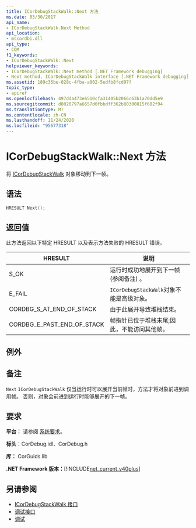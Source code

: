 ```yaml
---
title: ICorDebugStackWalk::Next 方法
ms.date: 03/30/2017
api_name:
- ICorDebugStackWalk.Next Method
api_location:
- mscordbi.dll
api_type:
- COM
f1_keywords:
- ICorDebugStackWalk::Next
helpviewer_keywords:
- ICorDebugStackWalk::Next method [.NET Framework debugging]
- Next method, ICorDebugStackWalk interface [.NET Framework debugging]
ms.assetid: 189c36be-028c-4fba-a002-5edfb8fcd07f
topic_type:
- apiref
ms.openlocfilehash: 497dda473e6510cfa31405b2066c63b1a70dd5e9
ms.sourcegitcommit: d8020797a6657d0fbbdff362b80300815f682f94
ms.translationtype: MT
ms.contentlocale: zh-CN
ms.lasthandoff: 11/24/2020
ms.locfileid: "95677318"
---
```

# <a name="icordebugstackwalknext-method"></a>ICorDebugStackWalk::Next 方法

将 [ICorDebugStackWalk](icordebugstackwalk-interface.md) 对象移动到下一帧。  
  
## <a name="syntax"></a>语法  
  
```cpp  
HRESULT Next();  
```  
  
## <a name="return-value"></a>返回值  

 此方法返回以下特定 HRESULT 以及表示方法失败的 HRESULT 错误。  
  
|HRESULT|说明|  
|-------------|-----------------|  
|S_OK|运行时成功地展开到下一帧 (参阅备注) 。|  
|E_FAIL|`ICorDebugStackWalk`对象不能是高级对象。|  
|CORDBG_S_AT_END_OF_STACK|由于此展开导致堆栈结束。|  
|CORDBG_E_PAST_END_OF_STACK|帧指针已位于堆栈末尾;因此，不能访问其他帧。|  
  
## <a name="exceptions"></a>例外  
  
## <a name="remarks"></a>备注  

 `Next` `ICorDebugStackWalk` 仅当运行时可以展开当前帧时，方法才将对象前进到调用帧。 否则，对象会前进到运行时能够展开的下一帧。  
  
## <a name="requirements"></a>要求  

 **平台：** 请参阅 [系统要求](../../get-started/system-requirements.md)。  
  
 **标头**：CorDebug.idl、CorDebug.h  
  
 **库：** CorGuids.lib  
  
 **.NET Framework 版本：**[!INCLUDE[net_current_v40plus](../../../../includes/net-current-v40plus-md.md)]  
  
## <a name="see-also"></a>另请参阅

- [ICorDebugStackWalk 接口](icordebugstackwalk-interface.md)
- [调试接口](debugging-interfaces.md)
- [调试](index.md)

